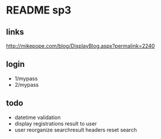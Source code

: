 
# README sp3

## links

http://mikepope.com/blog/DisplayBlog.aspx?permalink=2240

## login
* 1/mypass
* 2/mypass

## todo
* datetime validation 
* display registrations result to user
* user reorganize searchresult headers reset search

